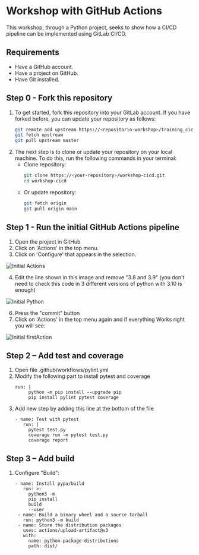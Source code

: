 # Workshop with GitHub Actions

This workshop, through a Python project, seeks to show how a CI/CD pipeline can be implemented using GitLab CI/CD.

## Requirements

- Have a GitHub account.
- Have a project on GitHub.
- Have Git installed.

## Step 0 - Fork this repository

1. To get started, fork this repository into your GitLab account.
If you have forked before, you can update your repository as follows:
    ```bash
    git remote add upstream https://<repositorio-workshop>/training_cicd.git
    git fetch upstream
    git pull upstream master
   ```
2. The next step is to clone or update your repository on your local machine. To do this, run the following commands in your terminal:
    - Clone repository:
        ```bash
        git clone https://<your-repository>/workshop-cicd.git
        cd workshop-cicd
        ```
     - Or update repository:
        ```bash
        git fetch origin
        git pull origin main
        ```
## Step 1 - Run the initial GitHub Actions pipeline
1. Open the project in GitHub
2. Click on 'Actions' in the top menu.
3. Click on 'Configure' that appears in the selection.

![Initial Actions](./images/GitHub_Actions.jpg)

4. Edit the line shown in this image and remove "3.8 and 3.9" (you don't need to check this code in 3 different versions of python with 3.10 is enough)
   
![Initial Python](./images/GitHub_Python.jpg)

6. Press the "commit" button
7. Click on 'Actions' in the top menu again and if everything Works right you will see:
   
![Initial firstAction](./images/GitHub_firstsAction.jpg)


## Step 2 – Add test and coverage

1. Open file .github/workflows/pylint.yml
2. Modify the following part to install pytest and coverage
   ```
   run: |
        python -m pip install --upgrade pip
        pip install pylint pytest coverage
   ```
3. Add new step by adding this line at the bottom of the file
   ```
   - name: Test with pytest
      run: |
        pytest test.py
        coverage run -m pytest test.py
        coverage report
   ```
   
## Step 3 – Add build

1. Configure "Build":
   ```
   - name: Install pypa/build
      run: >-
        python3 -m
        pip install
        build
        --user
    - name: Build a binary wheel and a source tarball
      run: python3 -m build
    - name: Store the distribution packages
      uses: actions/upload-artifact@v3
      with:
        name: python-package-distributions
        path: dist/
   ```
